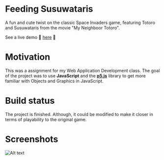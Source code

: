 # Feeding Susuwataris

A fun and cute twist on the classic Space Invaders game, featuring Totoro and Susuwataris from the movie "My Neighboor Totoro".
 
See a live demo :cherry_blossom: [here](https://catalinavictoria.github.io/FeedingSusuwataris/) :cherry_blossom:

# Motivation

This was a assignment for my Web Application Development class. The goal of the project was to use **JavaScript** and the [**p5.js**](https://p5js.org/) library to get more familiar with Objects and Graphics in JavaScript.

# Build status

The project is finished. Although, it could be modified to make it closer in terms of playability to the original game.

# Screenshots

![Alt text](https://user-images.githubusercontent.com/56621823/89696581-699ccb00-d8cd-11ea-9240-cba13b941a53.png)
